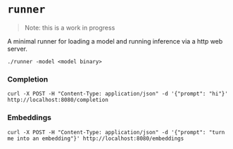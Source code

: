 # `runner`

> Note: this is a work in progress

A minimal runner for loading a model and running inference via a http web server.

```
./runner -model <model binary>
```

### Completion

```
curl -X POST -H "Content-Type: application/json" -d '{"prompt": "hi"}' http://localhost:8080/completion
```

### Embeddings

```
curl -X POST -H "Content-Type: application/json" -d '{"prompt": "turn me into an embedding"}' http://localhost:8080/embeddings
```

